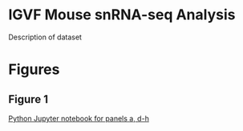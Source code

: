 # IGVF Mouse snRNA-seq Analysis

Description of dataset

# Figures
## Figure 1
[Python Jupyter notebook for panels a, d-h](https://github.com/erebboah/8cube_paper/blob/main/notebooks/Fig1.ipynb)
